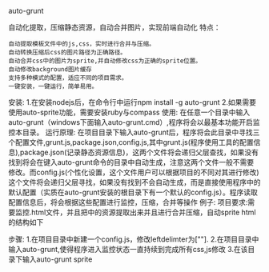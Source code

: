 ﻿auto-grunt

自动化提取，压缩静态资源，自动合并图片，实现前端自动化
特点：

    自动提取模板文件中的js,css，实时进行合并与压缩。
    自动转换压缩后css的图片路径为正确路径。
    自动合并css中的图片为sprite,并自动修改css为正确的sprite位置。
    自动修改background图片缓存
    支持多种模式的配置，适应不同的项目需求。
    一键安装，一键运行，简单易用。
安装:
  1.在安装nodejs后，在命令行中运行npm install -g auto-grunt
  2.如果需要使用auto-sprite功能，需要安装ruby与compass
使用:
  在任意一个目录中输入auto-grunt（windows下面输入auto-grunt.cmd）,程序将会以最基本功能开启监控本目录。
运行原理:
  在项目目录下输入auto-grunt后，程序将会此目录中寻找三个配置文件,grunt.js,package.json,config.js,其中grunt.js(程序使用工具的配置信息),package.json(记录静态资源信息)，这两个文件将会递归父层查找，如果没有找到将会在键入auto-grunt命令的目录中自动生成，注意这两个文件一般不需要修改。而config.js(个性化设置，这个文件用户可以根据项目的不同对其进行修改)这个文件将会递归父层寻找，如果没有找到不会自动生成，而是直接使用程序中的默认配置（实质在auto-grunt安装的根目录下有一个默认的config.js）。程序读取配置信息后，将会根据这些配置进行监控，压缩，合并等操作
例子:
 项目要求:需要监控.html文件，并且把<!-- -->中的资源提取出来并且进行合并压缩，自动sprite
  html的结构如下
   <!--
      <link type="text/css" href="a.css" des="a-b-c.css">
      <link type="text/css" href="b.css" des="a-b-c.css">
      <link type="text/css" href="c.css" des="a-b-c.css">
      <script type="text/javascript" src="a.js" des="a-b-c.js"></script>
      <script type="text/javascript" src="b.js" des="a-b-c.js"></script>
      <script type="text/javascript" src="c.js" des="a-b-c.js"></script>
   -->
<link type="text/css" href="a-b-c.css">
<script type="text/javascript" src="a-b-c.js"></script>
 步骤:
    1.在项目目录中新建一个config.js，修改leftdelimter为["<!--"],rightdelimter为["-->"].
    2.在项目目录中输入auto-grunt,使得程序进入监控状态一直持续到完成所有css,js修改
    3.在该目录下输入auto-grunt sprite
 
